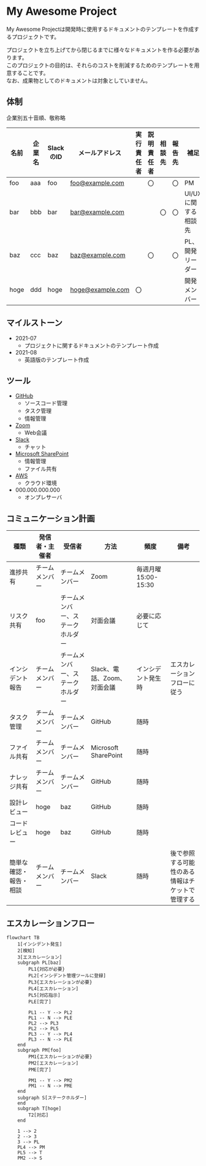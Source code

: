 # My Awesome Project

My Awesome Projectは開発時に使用するドキュメントのテンプレートを作成するプロジェクトです。

プロジェクトを立ち上げてから閉じるまでに様々なドキュメントを作る必要があります。  
このプロジェクトの目的は、それらのコストを削減するためのテンプレートを用意することです。  
なお、成果物としてのドキュメントは対象としていません。


## 体制

企業別五十音順、敬称略

| 名前 | 企業名 | SlackのID | メールアドレス | 実行責任者 | 説明責任者 | 相談先 | 報告先 | 補足 |
| --- | --- | --- | --- |:---:|:---:|:---:|:---:| --- |
| foo | aaa | foo | foo@example.com | | 〇 | | 〇 | PM |
| bar | bbb | bar | bar@example.com | | | 〇 | 〇 | UI/UXに関する相談先 |
| baz | ccc | baz | baz@example.com | | 〇 | | 〇 | PL、開発リーダー |
| hoge | ddd | hoge | hoge@example.com | 〇 | | | | 開発メンバー |


## マイルストーン

- 2021-07
    - プロジェクトに関するドキュメントのテンプレート作成
- 2021-08
    - 英語版のテンプレート作成


## ツール

- [GitHub](#)
    - ソースコード管理
    - タスク管理
    - 情報管理
- [Zoom](#)
    - Web会議
- [Slack](#)
    - チャット
- [Microsoft SharePoint](#)
    - 情報管理
    - ファイル共有
- [AWS](#)
    - クラウド環境
- 000.000.000.000
    - オンプレサーバ


## コミュニケーション計画

| 種類 | 発信者・主催者 | 受信者 | 方法 | 頻度 | 備考 |
| --- | --- | --- | --- | --- | --- |
| 進捗共有 | チームメンバー | チームメンバー | Zoom | 毎週月曜 15:00-15:30 | |
| リスク共有 | foo | チームメンバー、ステークホルダー | 対面会議 | 必要に応じて | |
| インシデント報告 | チームメンバー | チームメンバー、ステークホルダー | Slack、電話、Zoom、対面会議 | インシデント発生時 | エスカレーションフローに従う |
| タスク管理 | チームメンバー | チームメンバー | GitHub | 随時 | |
| ファイル共有 | チームメンバー | チームメンバー | Microsoft SharePoint | 随時 | |
| ナレッジ共有 | チームメンバー | チームメンバー | GitHub | 随時 | |
| 設計レビュー | hoge | baz | GitHub | 随時 | |
| コードレビュー | hoge | baz | GitHub | 随時 | |
| 簡単な確認・報告・相談 | チームメンバー | チームメンバー | Slack | 随時 | 後で参照する可能性のある情報はチケットで管理する |


## エスカレーションフロー

```mermaid
flowchart TB
    1[インシデント発生]
    2[検知]
    3[エスカレーション]
    subgraph PL[baz]
        PL1{対応が必要}
        PL2[インシデント管理ツールに登録]
        PL3{エスカレーションが必要}
        PL4[エスカレーション]
        PL5[対応指示]
        PLE[完了]

        PL1 -- Y --> PL2
        PL1 -- N --> PLE
        PL2 --> PL3
        PL2 --> PL5
        PL3 -- Y --> PL4
        PL3 -- N --> PLE
    end
    subgraph PM[foo]
        PM1{エスカレーションが必要}
        PM2[エスカレーション]
        PME[完了]

        PM1 -- Y --> PM2
        PM1 -- N --> PME
    end
    subgraph S[ステークホルダー]
    end
    subgraph T[hoge]
        T2[対応]
    end

    1 --> 2
    2 --> 3
    3 --> PL
    PL4 --> PM
    PL5 --> T
    PM2 --> S
```
